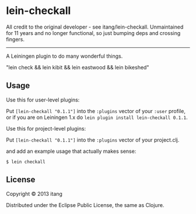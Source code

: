 # lein-checkall

All credit to the original developer - see itang/lein-checkall. Unmaintained for 11 years and no longer functional, so just bumping deps and crossing fingers.

---

A Leiningen plugin to do many wonderful things.

"lein check && lein kibit && lein eastwood && lein bikeshed"

## Usage

Use this for user-level plugins:

Put `[lein-checkall "0.1.1"]` into the `:plugins` vector of your
`:user` profile, or if you are on Leiningen 1.x do `lein plugin install
lein-checkall 0.1.1`.

Use this for project-level plugins:

Put `[lein-checkall "0.1.1"]` into the `:plugins` vector of your project.clj.

and add an example usage that actually makes sense:

    $ lein checkall

## License

Copyright © 2013 itang

Distributed under the Eclipse Public License, the same as Clojure.
